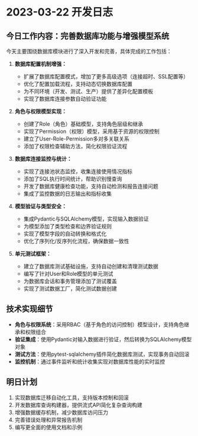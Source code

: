 # 2023-03-22 开发日志

## 今日工作内容：完善数据库功能与增强模型系统

今天主要围绕数据库模块进行了深入开发和完善，具体完成的工作包括：

1. **数据库配置机制增强：**
   - 扩展了数据库配置模式，增加了更多高级选项（连接超时、SSL配置等）
   - 优化了配置加载流程，支持动态切换数据库配置
   - 为不同环境（开发、测试、生产）提供了差异化配置模板
   - 实现了数据库连接参数自动验证功能

2. **角色与权限模型实现：**
   - 创建了Role（角色）基础模型，支持角色层级和继承
   - 实现了Permission（权限）模型，采用基于资源的权限控制
   - 建立了User-Role-Permission多对多关联关系
   - 添加了权限检查辅助方法，简化权限验证流程

3. **数据库连接监控与统计：**
   - 实现了连接池状态监控，收集连接使用情况指标
   - 添加了SQL执行时间统计，帮助识别慢查询
   - 开发了数据库健康检查功能，支持自动检测和报告连接问题
   - 集成了监控数据的日志输出和指标收集

4. **模型验证与类型安全：**
   - 集成Pydantic与SQLAlchemy模型，实现输入数据验证
   - 为模型添加了类型检查和边界验证规则
   - 实现了模型字段的自动转换和格式化
   - 优化了序列化/反序列化流程，确保数据一致性

5. **单元测试框架：**
   - 建立了数据库测试基础设施，支持自动创建和清理测试数据
   - 编写了针对User和Role模型的单元测试
   - 为数据库会话和事务管理添加了测试覆盖
   - 实现了测试数据工厂，简化测试数据创建

## 技术实现细节

- **角色与权限系统**：采用RBAC（基于角色的访问控制）模型设计，支持角色继承和权限组合
- **验证集成**：使用Pydantic对输入数据进行验证，然后转换为SQLAlchemy模型对象
- **测试方法**：使用pytest-sqlalchemy插件简化数据库测试，实现事务自动回滚
- **监控机制**：通过事件监听和统计收集实现对数据库性能的实时监控

## 明日计划

1. 实现数据库迁移自动化工具，支持版本控制和回滚
2. 开发数据库查询构建器，提供流式API简化复杂查询构建
3. 增强数据缓存机制，减少数据库访问压力
4. 完善错误处理和异常报告机制
5. 编写更全面的使用文档和示例 